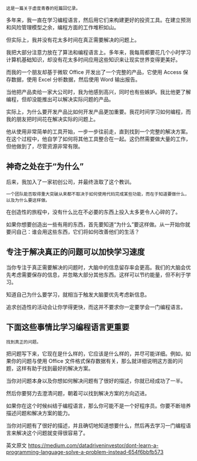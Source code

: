     这是一篇关于虚度青春的短篇回忆录。

多年来，我一直在学习编程语言，然后用它们来构建更好的投资工具。在建立预测和风险管理模型之余，编程方面的工作堆积如山。

但实际上，我并没有花太多时间在真正需要解决的问题上。

我把大部分注意力放在了算法和编程语言上。多年来，我每周都要花几个小时学习计算机基础知识，却没有花太多时间应用这些知识来让现实世界变得更美好。

而我的一个朋友却基于微软 Office 开发出了一个完整的产品，它使用 Access 保存数据，使用 Excel 分析数据，然后使用 Word 输出报告。

当他把产品卖给一家大公司时，我为他感到高兴，同时也有些嫉妒。我比他更了解编程，但却没能推出可以解决实际问题的产品。

实际上，为什么要开发产品比如何开发产品更加重要。我花时间学习如何编程，而我的朋友把时间花在解决实际的问题上。

他从使用非常简单的工具开始，一步一步往前走，直到找到一个完整的解决方案。在这个过程中，他自学了如何将其他工具整合在一起。这仍然需要做大量的工作，但他做到了，尽管资源非常有限。

## 神奇之处在于“为什么”
后来，我加入了一家初创公司，并最终汲取了这个教训。

    一个团队能否取得重大突破从来都不取决于如何使用代码完成某些功能，而在于知道要做什么，以及为什么要这样做。

在创造性的旅程中，没有什么比在不必要的东西上投入太多更令人心碎的了。

如果你想要创造出一些有用的东西，首先要知道“为什么”要这样做。从一开始你就要问自己：谁会用这些东西，它们将如何改善他们的生活？

## 专注于解决真正的问题可以加快学习速度
当你专注于真正需要解决的问题时，大脑中的信息留存率会更高。我们的大脑会优先考虑需要保存的信息，并忽略大部分其他东西。这样可以节约能量，但不利于学习。

知道自己为什么要学习，就相当于触发大脑要优先考虑新信息。

追求创造性的活动会让你学得更快，而这并不要求你一定要学会一门编程语言。

## 下面这些事情比学习编程语言更重要
    找到真正的问题。

把问题写下来，它现在是什么样的，它应该是什么样的，并尽可能详细。例如，如果你的问题与使用 Office 文件格式保存数据有关，那么就详细说明这方面的问题，这样有助于找到最好的解决方案。

当你对问题本身以及你想如何解决问题有了很好的描述，你就已经成功了一半。

然后你要努力去澄清问题，朝着可以找到解决方案的方向迈进。

如果你在这个时候纠结于编程语言，那么你可能不是一个好程序员。你要不断培养描述问题和解决方案的能力。

当你对问题有了很好的描述，并且确切地知道想要什么，然后再去学习一门编程语言来解决这个问题就变得很容易了。

英文原文
https://medium.com/datadriveninvestor/dont-learn-a-programming-language-solve-a-problem-instead-654f6bbfb573
